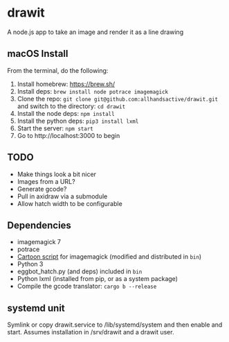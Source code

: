 # drawit

A node.js app to take an image and render it as a line drawing

## macOS Install

From the terminal, do the following:

1. Install homebrew: https://brew.sh/
2. Install deps: `brew install node potrace imagemagick`
3. Clone the repo: `git clone git@github.com:allhandsactive/drawit.git` and switch to the directory: `cd drawit`
4. Install the node deps: `npm install`
5. Install the python deps: `pip3 install lxml`
6. Start the server: `npm start`
7. Go to http://localhost:3000 to begin

## TODO

- Make things look a bit nicer
- Images from a URL?
- Generate gcode?
- Pull in axidraw via a submodule
- Allow hatch width to be configurable

## Dependencies

- imagemagick 7
- potrace
- [Cartoon script](http://www.fmwconcepts.com/imagemagick/cartoon/index.php) for imagemagick (modified and distributed in `bin`)
- Python 3
- eggbot_hatch.py (and deps) included in `bin`
- Python lxml (installed from pip, or as a system package)
- Compile the gcode translator: `cargo b --release`

## systemd unit

Symlink or copy drawit.service to /lib/systemd/system and then enable and start. Assumes installation in /srv/drawit and a drawit user.
